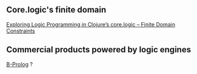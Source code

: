 ## Core.logic's finite domain

[Exploring Logic Programming in Clojure’s core.logic – Finite Domain Constraints](https://spin.atomicobject.com/2015/12/14/logic-programming-clojure-finite-domain-constraints/)

## Commercial products powered by logic engines

[B-Prolog](https://en.wikipedia.org/wiki/B-Prolog) ?
